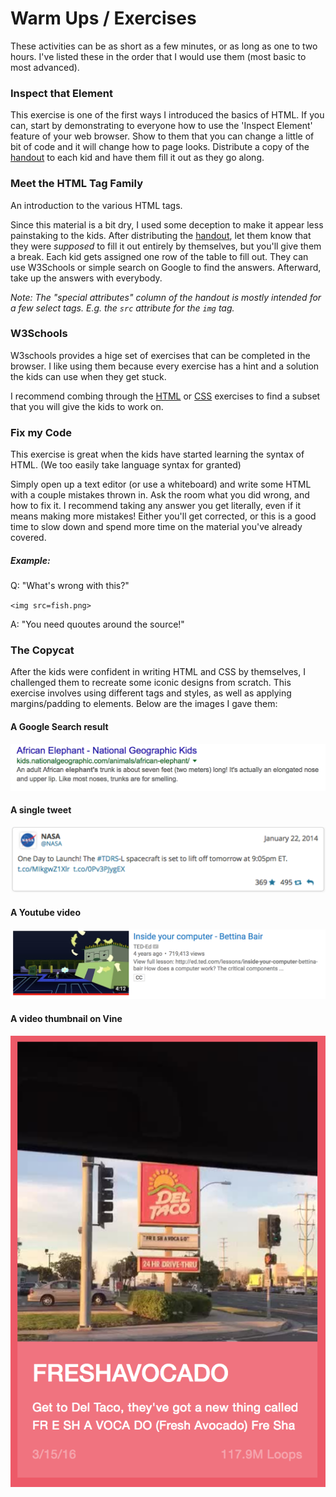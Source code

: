 # Warm Ups / Exercises

These activities can be as short as a few minutes, or as long as one to two hours.
I've listed these in the order that I would use them (most basic to most advanced).

### Inspect that Element

This exercise is one of the first ways I introduced the basics of HTML.
If you can, start by demonstrating to everyone how to use the 'Inspect Element' feature of your web browser.
Show to them that you can change a little of bit of code and it will change how to page looks. Distribute a copy of the [handout](inspect.pdf) to each kid and have them fill it out as they go along.

### Meet the HTML Tag Family

An introduction to the various HTML tags.

Since this material is a bit dry, I used some deception to make it appear less painstaking to the kids.
After distributing the [handout](family.pdf), let them know that they were _supposed_ to fill it out entirely by themselves, but you'll give them a break. Each kid gets assigned one row of the table to fill out.
They can use W3Schools or simple search on Google to find the answers.
Afterward, take up the answers with everybody.

_Note: The "special attributes" column of the handout is mostly intended for a few select tags. E.g. the `src` attribute for the `img` tag._


### W3Schools

W3schools provides a hige set of exercises that can be completed in the browser.
I like using them because every exercise has a hint and a solution the kids can use when they get stuck.

I recommend combing through the [HTML](https://www.w3schools.com/html/exercise.asp) or [CSS](https://www.w3schools.com/css/exercise.asp) exercises to find a subset that you will give the kids to work on.

### Fix my Code

This exercise is great when the kids have started learning the syntax of HTML.
(We too easily take language syntax for granted)

Simply open up a text editor (or use a whiteboard) and write some HTML with a couple mistakes thrown in.
Ask the room what you did wrong, and how to fix it. I recommend taking any answer you get literally, even if it means making more mistakes! Either you'll get corrected, or this is a good time to slow down and spend more time on the material you've already covered.

##### Example:

Q: "What's wrong with this?"

`<img src=fish.png>`

A: "You need quoutes around the source!"



### The Copycat

After the kids were confident in writing HTML and CSS by themselves, I challenged them to recreate some iconic designs from scratch.
This exercise involves using different tags and styles, as well as applying margins/padding to elements.
Below are the images I gave them:

#### A Google Search result
<p align="center">
<img src="google.png">
</p>

#### A single tweet
<p align="center">
<img src="twitter.png">
</p>

#### A Youtube video
<p align="center">
<img src="youtube.png">
</p>

#### A video thumbnail on Vine
<p align="center">
<img src="vine.png">
</p>